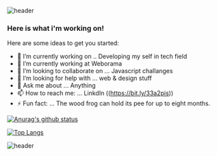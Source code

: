 ![header](https://capsule-render.vercel.app/api?type=wave&color=gradient&height=300&&section=header&text=Hello+There+👋&fontSize=60)


### Here is what i'm working on! 


Here are some ideas to get you started:

- 🔭 I’m currently working on .. Developing my self in tech field
- 🌱 I’m currently working at Weborama
- 👯 I’m looking to collaborate on ... Javascript challanges 
- 🤔 I’m looking for help with ... web & design stuff 
- 💬 Ask me about ... Anything
- 📫 How to reach me: ... LinkdIn ((https://bit.ly/33a2pis))
- ⚡ Fun fact: ... The wood frog can hold its pee for up to eight months.







[![Anurag's github status](https://github-readme-stats.vercel.app/api?username=alqusi1992)](https://github.com/alqusi1992/github-readme-status)










[![Top Langs](https://github-readme-stats.vercel.app/api/top-langs/?username=alqusi1992)](https://github.com/alqusi1992/github-readme-stats)


![header](https://capsule-render.vercel.app/api?type=wave&color=gradient&height=300&section=footer&%20render&fontSize=90)
